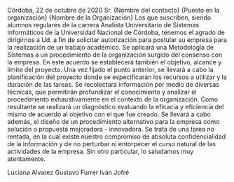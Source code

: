 Córdoba, 22 de octubre de 2020
Sr. {Nombre del contacto}
{Puesto en la organización}
{Nombre de la Organización}
Los que suscriben, siendo alumnos regulares de la carrera Analista Universitario de Sistemas Informáticos de la Universidad Nacional de Córdoba, tenemos el agrado de dirigirnos a Ud. a fin de solicitar autorización para postular su empresa para la realización de un trabajo académico. 
Se aplicará una Metodología de Sistemas a un procedimiento de la organización surgido del consenso con la empresa. En este acuerdo se establecerá también el objetivo, alcance y límite del proyecto. Una vez fijado el punto anterior, se llevará a cabo la planificación del proyecto donde se especificarán los recursos a utilizar y la duración de las tareas. Se recolectará información por medio de diversas técnicas, que permitirán profundizar el conocimiento y analizar el procedimiento exhaustivamente en el contexto de la organización. Como resultante se realizará un diagnóstico evaluando la eficacia y eficiencia del mismo de acuerdo al objetivo con el que fue creado. Se llevará a cabo además, el diseño de un procedimiento alternativo para la empresa como solución o propuesta mejoradora - innovadora.
Se trata de una tarea no rentada, en la cual existe nuestro compromiso de absoluta confidencialidad de la información y de no perturbar ni entorpecer el curso natural de las actividades de la empresa.
Sin otro particular, lo saludamos muy atentamente.

 
  
Luciana Alvarez                     Gustavo Furrer                           Iván Jofré
